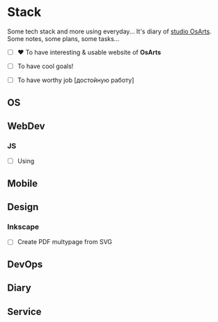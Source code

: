 # Stack

Some tech stack and more using everyday... It's diary of [studio OsArts](https://www.osarts.ru). Some notes, some plans, some tasks...

- [ ] :heart: To have interesting & usable website of **OsArts**
- [ ] To have cool goals!
- [ ] To have worthy job [достойную работу]


## OS

## WebDev

### JS

- [ ] Using

## Mobile

## Design

### Inkscape

- [ ] Create PDF multypage from SVG

## DevOps

## Diary

## Service

